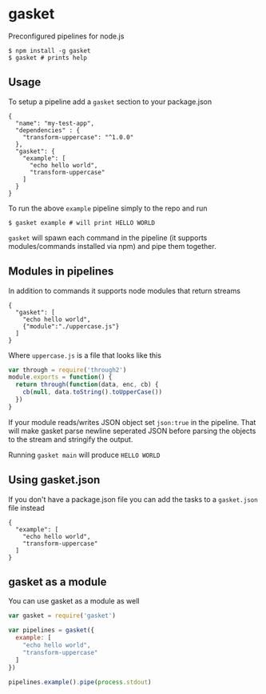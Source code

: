 # gasket

Preconfigured pipelines for node.js

```
$ npm install -g gasket
$ gasket # prints help
```

## Usage

To setup a pipeline add a `gasket` section to your package.json

```
{
  "name": "my-test-app",
  "dependencies" : {
    "transform-uppercase": "^1.0.0"
  },
  "gasket": {
    "example": [
      "echo hello world",
      "transform-uppercase"
    ]
  }
}
```

To run the above `example` pipeline simply to the repo and run

```
$ gasket example # will print HELLO WORLD
```

`gasket` will spawn each command in the pipeline (it supports modules/commands installed via npm)
and pipe them together.

## Modules in pipelines

In addition to commands it supports node modules that return streams

```
{
  "gasket": [
    "echo hello world",
    {"module":"./uppercase.js"}
  ]
}
```

Where `uppercase.js` is a file that looks like this

``` js
var through = require('through2')
module.exports = function() {
  return through(function(data, enc, cb) {
    cb(null, data.toString().toUpperCase())
  })
}
```

If your module reads/writes JSON object set `json:true` in the pipeline.
That will make gasket parse newline seperated JSON before parsing the objects to the stream
and stringify the output.

Running `gasket main` will produce `HELLO WORLD`

## Using gasket.json

If you don't have a package.json file you can add the tasks to a `gasket.json` file instead

```
{
  "example": [
    "echo hello world",
    "transform-uppercase"
  ]
}
```

## gasket as a module

You can use gasket as a module as well

``` js
var gasket = require('gasket')

var pipelines = gasket({
  example: [
    "echo hello world",
    "transform-uppercase"
  ]
})

pipelines.example().pipe(process.stdout)
```
